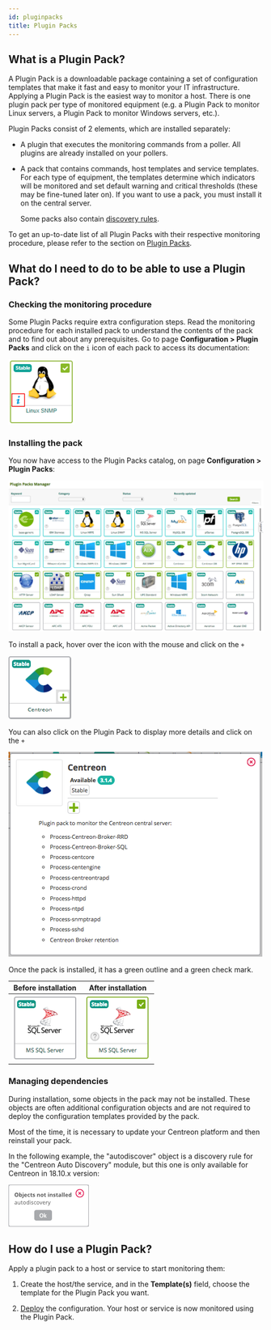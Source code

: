 ```yaml
---
id: pluginpacks
title: Plugin Packs
---
```


## What is a Plugin Pack?

A Plugin Pack is a downloadable package containing a set of configuration
templates that make it fast and easy to monitor your IT infrastructure.
Applying a Plugin Pack is the easiest way to monitor a host. There is one plugin pack per type of monitored equipment (e.g. a Plugin Pack to monitor Linux servers, a Plugin Pack to monitor Windows servers, etc.).

Plugin Packs consist of 2 elements, which are installed separately:

- A plugin that executes the monitoring commands from a poller. All plugins are
already installed on your pollers.

- A pack that contains commands, host templates and service templates.
For each type of equipment,
 the templates determine which indicators will be
monitored and set default warning and critical thresholds (these may be
fine-tuned later on). If you want to use a pack, you must install it on the central server.

  Some packs also contain [discovery rules](discovery/introduction).

To get an up-to-date list of all Plugin Packs with their respective monitoring
procedure, please refer to the section on [Plugin Packs](../integrations/plugin-packs/introduction).

## What do I need to do to be able to use a Plugin Pack?

### Checking the monitoring procedure

Some Plugin Packs require extra configuration steps. Read the monitoring procedure for each installed pack
to understand the contents of the pack and to find out about any prerequisites. Go to page **Configuration > Plugin Packs** and click on the ``i`` icon of each pack to access its documentation:

![image](../assets/configuration/pluginpacks/doc.png)

### Installing the pack

You now have access to the Plugin Packs catalog, on page **Configuration > Plugin Packs**:

![image](../assets/configuration/pluginpacks/pp_list.png)

To install a pack, hover over the icon with the mouse and click on the ``+``

![image](../assets/configuration/pluginpacks/install_pp.png)

You can also click on the Plugin Pack to display more details and click on the ``+``

![image](../assets/configuration/pluginpacks/install_pp_2.png)

Once the pack is installed, it has a green outline and a green check mark.

| **Before installation**                                          | **After installation**                                          |
| ---------------------------------------------------------------- | --------------------------------------------------------------- |
| ![image](../assets/configuration/pluginpacks/before_install.png) | ![image](../assets/configuration/pluginpacks/after_install.png) |

### Managing dependencies

During installation, some objects in the pack may not be installed. These objects are often additional configuration
objects and are not required to deploy the configuration templates provided by the pack.

Most of the time, it is necessary to update your Centreon platform and then reinstall your pack.

In the following example, the "autodiscover" object is a discovery rule for the "Centreon Auto Discovery" module, but
this one is only available for Centreon in 18.10.x version:

![image](../assets/configuration/pluginpacks/objects_not_installed.png)

## How do I use a Plugin Pack?

Apply a plugin pack to a host or service to start monitoring them:

1. Create the host/the service, and in the **Template(s)** field, choose the template for the Plugin Pack you want.

2. [Deploy](monitoring-servers/deploying-a-configuration) the configuration. Your host or service is now monitored using the Plugin Pack.
